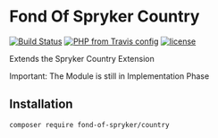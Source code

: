# Fond Of Spryker Country
[![Build Status](https://travis-ci.org/fond-of/spryker-country.svg?branch=master)](https://travis-ci.org/fond-of/spryker-country)
[![PHP from Travis config](https://img.shields.io/travis/php-v/symfony/symfony.svg)](https://php.net/)
[![license](https://img.shields.io/github/license/mashape/apistatus.svg)](https://packagist.org/packages/fond-of-spryker/country)

Extends the Spryker Country Extension

Important: The Module is still in Implementation Phase

## Installation

```
composer require fond-of-spryker/country
```

